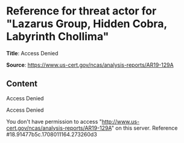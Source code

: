 # Reference for threat actor for "Lazarus Group, Hidden Cobra, Labyrinth Chollima"

**Title**: Access Denied

**Source**: https://www.us-cert.gov/ncas/analysis-reports/AR19-129A

## Content

Access Denied

Access Denied
 
You don't have permission to access "http://www.us-cert.gov/ncas/analysis-reports/AR19-129A" on this server.
Reference #18.91477b5c.1708011164.273260d3


